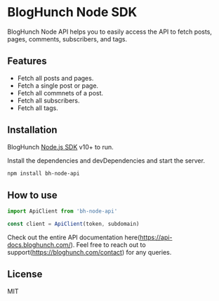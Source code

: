 # BlogHunch Node SDK
BlogHunch Node API helps you to easily access the API to fetch posts, pages, comments, subscribers, and tags.
## Features

- Fetch all posts and pages.
- Fetch a single post or page.
- Fetch all commnets of a post.
- Fetch all subscribers.
- Fetch all tags.

## Installation

BlogHunch [Node.js SDK](https://nodejs.org/) v10+ to run.

Install the dependencies and devDependencies and start the server.

```sh
npm install bh-node-api
```

## How to use

```javascript
import ApiClient from 'bh-node-api' 

const client = ApiClient(token, subdomain)
```

Check out the entire API documentation here(https://api-docs.bloghunch.com/). Feel free to reach out to support(https://bloghunch.com/contact) for any queries.

## License

MIT
